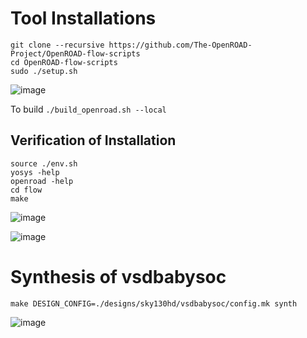 # Tool Installations
```
git clone --recursive https://github.com/The-OpenROAD-Project/OpenROAD-flow-scripts
cd OpenROAD-flow-scripts
sudo ./setup.sh
```
![image](https://github.com/user-attachments/assets/b9447b95-e852-4b36-b058-66f6747e1d95)

To build
` ./build_openroad.sh --local `

## Verification of Installation

```
source ./env.sh
yosys -help
openroad -help
cd flow
make
```

![image](https://github.com/user-attachments/assets/cef5f364-7fcc-4e19-a3b6-fb9319713fd5)

![image](https://github.com/user-attachments/assets/08776748-eacb-4a09-8a54-7bcf7f56cec7)


# Synthesis of vsdbabysoc
```
make DESIGN_CONFIG=./designs/sky130hd/vsdbabysoc/config.mk synth

```

![image](https://github.com/user-attachments/assets/f702ee9f-fb34-4c62-9e14-4e514e43e373)
